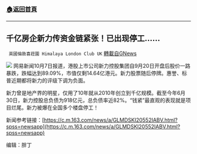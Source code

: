###  [:house:返回首頁](https://github.com/ourhimalayas/txt)
---


## 千亿房企新力传资金链紧张！已出现停工……
` 英國倫敦喜莊園 Himalaya London Club UK` [轉載自GNews](https://gnews.org/zh-hans/1582501/)

![](https://assets.gnews.org/wp-content/uploads/2021/10/下载-1.jpg)
网易新闻10月7日报道，港股上市公司新力控股集团自9月20日开盘后股价一路暴跌，跌幅达到89.09%，市值仅剩14.64亿港元。新力股票随后停牌。惠誉、标普近期都将新力的评级下调为负面。

新力曾是地产界的明星，仅用了10年就从2010年创立到千亿规模。截至今年6月30日，新力控股总负债为918亿元，总负债率近82%。“钱紧”最直观的表现就是项目烂尾。新力被爆在全国多个楼盘停工！

新闻参考链接：[https://c.m.163.com/news/a/GLMDSKI20552IABV.html?spss=newsapp](https://c.m.163.com/news/a/GLMDSKI20552IABV.html?spss=newsapp)

编辑：胖丁
